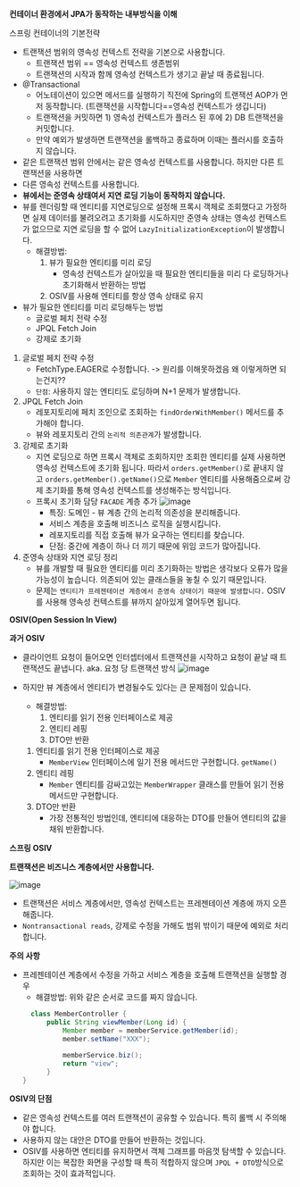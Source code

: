 **컨테이너 환경에서 JPA가 동작하는 내부방식을 이해**

스프링 컨테이너의 기본전략
- 트랜잭션 범위의 영속성 컨텍스트 전략을 기본으로 사용합니다.
  - 트랜잭션 범위 == 영속성 컨텍스트 생존범위
  - 트랜잭션의 시작과 함께 영속성 컨텍스트가 생기고 끝날 때 종료됩니다.
- @Transactional
  - 어노테이션이 있으면 메서드를 실행하기 직전에 Spring의 트랜잭션 AOP가 먼저 동작합니다.
  (트랜잭션을 시작합니다==영속성 컨텍스트가 생깁니다)
  - 트랜잭션을 커밋하면 1) 영속성 컨텍스트가 플러스 된 후에 2) DB 트랜잭션을 커밋합니다.
  - 만약 예외가 발생하면 트랜잭션을 롤백하고 종료하며 이때는 플러시를 호출하지 않습니다. 
- 같은 트랜잭션 범위 안에서는 같은 영속성 컨텍스트를 사용합니다. 하지만 다른 트랜잭션을 사용하면 
- 다른 영속성 컨텍스트를 사용합니다.
- **뷰에서는 준영속 상태여서 지연 로딩 기능이 동작하지 않습니다.**
- 뷰를 렌더링할 때 엔티티를 지연로딩으로 설정해 프록시 객체로 조회했다고 가정하면
실제 데이터를 불려오려고 초기화를 시도하지만 준영속 상태는 영속성 컨텍스트가 없으므로
지연 로딩을 할 수 없어 `LazyInitializationException`이 발생합니다.
  - 해결방법: 
    1) 뷰가 필요한 엔티티를 미리 로딩
       - 영속성 컨텍스트가 살아있을 때 필요한 엔티티들을 미리 다 로딩하거나 초기화해서 반환하는 방법
    2) OSIV를 사용해 엔티티를 항상 영속 상태로 유지
- 뷰가 필요한 엔티티를 미리 로딩해두는 방법
  - 글로벌 페치 전략 수정
  - JPQL Fetch Join
  - 강제로 초기화
1) 글로벌 페치 전략 수정
   - FetchType.EAGER로 수정합니다. -> 원리를 이해못하겠음 왜 이렇게하면 되는건지??
   - `단점`: 사용하지 않는 엔티티도 로딩하며 N+1 문제가 발생합니다.
2) JPQL Fetch Join
   - 레포지토리에 페치 조인으로 조회하는 `findOrderWithMember()` 메서드를 추가해야 합니다.
   - 뷰와 레포지토리 간의 `논리적 의존관계`가 발생합니다.
3) 강제로 초기화
   - 지연 로딩으로 하면 프록시 객체로 조회하지만 조회한 엔티티를 실제 사용하면
   영속성 컨텍스트에 초기화 됩니다. 따라서 `orders.getMember()`로 끝내지 않고
   `orders.getMember().getName()`으로 `Member` 엔티티를 사용해줌으로써 강제 초기화를
   통해 영속성 컨텍스트를 생성해주는 방식입니다. 
   - 프록시 초기화 담당 `FACADE` 계층 추가
   ![image](https://user-images.githubusercontent.com/61368705/130351629-653cc5c9-ab33-4f98-af53-1c139efe7205.png)
        - 특징: 도메인 - 뷰 계층 간의 논리적 의존성을 분리해줍니다.
        - 서비스 계층을 호출해 비즈니스 로직을 실행시킵니다.
        - 레포지토리를 직접 호출해 뷰가 요구하는 엔티티를 찾습니다.
        - 단점: 중간에 계층이 하나 더 끼기 때문에 위임 코드가 많아집니다. 
4) 준영속 상태와 지연 로딩 정리 
   - 뷰를 개발할 때 필요한 엔티티를 미리 초기화하는 방법은 생각보다 오류가 많을 가능성이 높습니다.
   의존되어 있는 클래스들을 놓칠 수 있기 때문입니다.
   - 문제는 `엔티티가 프레젠테이션 계층에서 준영속 상태이기 때문에 발생합니다.`
   OSIV를 사용해 영속성 컨텍스트를 뷰까지 살아있게 열어두면 됩니다.
 
**OSIV(Open Session In View)**

**과거 OSIV**
- 클라이언트 요청이 들어오면 인터셉터에서 트랜잭션을 시작하고 요청이 끝날 때 트랜잭션도 끝냅니다.
aka. 요청 당 트랜잭션 방식
  ![image](https://user-images.githubusercontent.com/61368705/130352141-5d0f8bc6-4c91-4a29-b9d2-764f216bc42f.png)
- 하지만 뷰 계층에서 엔티티가 변경될수도 있다는 큰 문제점이 있습니다. 
  - 해결방법:
    1) 엔티티를 읽기 전용 인터페이스로 제공
    2) 엔티티 레핑
    3) DTO만 반환
  
  1) 엔티티를 읽기 전용 인터페이스로 제공
     - `MemberView` 인터페이스에 일기 전용 메서드만 구현합니다. `getName()`
  2) 엔티티 레핑
     - `Member` 엔티티를 감싸고있는 `MemberWrapper` 클래스를 만들어 읽기 전용 메서드만 구현합니다.
  3) DTO만 반환
     - 가장 전통적인 방법인데, 엔티티에 대응하는 DTO를 만들어 엔티티의 값을 채워 반환합니다. 

**스프링 OSIV**

**트랜잭션은 비즈니스 계층에서만 사용합니다.**

![image](https://user-images.githubusercontent.com/61368705/130352300-95e77856-f7bc-4aeb-8e91-b53dda096397.png)
- 트랜잭션은 서비스 계층에서만, 영속성 컨텍스트는 프레젠테이션 계층에 까지 오픈해줍니다.
- `Nontransactional reads`, 강제로 수정을 가해도 범위 밖이기 때문에 예외로 처리합니다.

**주의 사항**
- 프레젠테이션 계층에서 수정을 가하고 서비스 계층을 호출해 트랜잭션을 실행할 경우
    - 해결방법: 위와 같은 순서로 코드를 짜지 않습니다.
  ```java
    class MemberController {
        public String viewMember(Long id) {
            Member member = memberService.getMember(id);
            member.setName("XXX");
            
            memberService.biz();
            return "view";
        }
  }
  ```
  
**OSIV의 단점**
- 같은 영속성 컨텍스트를 여러 트랜잭션이 공유할 수 있습니다. 특히 롤백 시 주의해야 합니다.
- 사용하지 않는 대안은 DTO를 만들어 반환하는 것입니다.
- OSIV를 사용하면 엔티티를 유지하면서 객체 그래프를 마음껏 탐색할 수 있습니다.
하지만 이는 복잡한 화면을 구성할 때 특히 적합하지 않으며 `JPQL + DTO`방식으로 조회하는 것이 효과적입니다.

